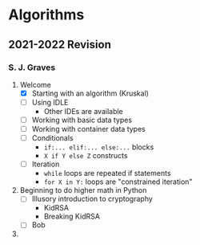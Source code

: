 # Algorithms
## 2021-2022 Revision
### S. J. Graves

1. Welcome
    + [x] Starting with an algorithm (Kruskal)
    + [ ] Using IDLE
        - Other IDEs are available
    + [ ] Working with basic data types
    + [ ] Working with container data types
    + [ ] Conditionals
        - `if:... elif:... else:...` blocks
        - `X if Y else Z` constructs
    + [ ] Iteration
        - `while` loops are repeated if statements
        - `for X in Y:` loops are "constrained iteration"
2. Beginning to do higher math in Python
    + [ ] Illusory introduction to cryptography
        - KidRSA
        - Breaking KidRSA
    + [ ] Bob
    
3. 